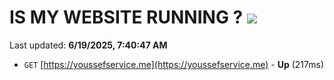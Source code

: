 # IS MY WEBSITE RUNNING ? [![](https://img.shields.io/static/v1?label=Sponsor&message=%E2%9D%A4&logo=GitHub&color=%23fe8e86)](https://github.com/sponsors/Youssef-Lehmam)

Last updated: **6/19/2025, 7:40:47 AM**

- `GET` [https://youssefservice.me](https://youssefservice.me) - **Up** (217ms)
